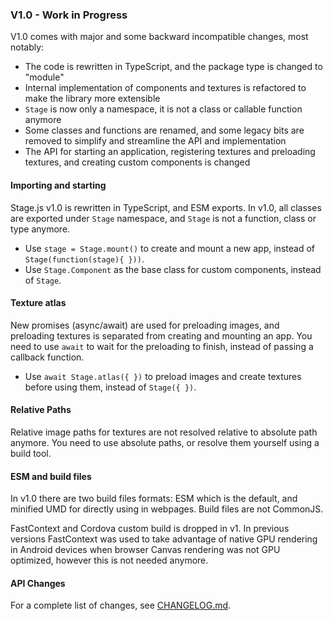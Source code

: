 ### V1.0 - Work in Progress

V1.0 comes with major and some backward incompatible changes, most notably:

- The code is rewritten in TypeScript, and the package type is changed to "module"
- Internal implementation of components and textures is refactored to make the library more extensible
- `Stage` is now only a namespace, it is not a class or callable function anymore
- Some classes and functions are renamed, and some legacy bits are removed to simplify and streamline the API and implementation
- The API for starting an application, registering textures and preloading textures, and creating custom components is changed

#### Importing and starting

Stage.js v1.0 is rewritten in TypeScript, and ESM exports. In v1.0, all classes are exported under `Stage` namespace, and `Stage` is not a function, class or type anymore.

- Use `stage = Stage.mount()` to create and mount a new app, instead of `Stage(function(stage){ }))`.
- Use `Stage.Component` as the base class for custom components, instead of `Stage`.

#### Texture atlas

New promises (async/await) are used for preloading images, and preloading textures is separated from creating and mounting an app. You need to use `await` to wait for the preloading to finish, instead of passing a callback function.

- Use `await Stage.atlas({ })` to preload images and create textures before using them, instead of `Stage({ })`.

#### Relative Paths

Relative image paths for textures are not resolved relative to absolute path anymore. You need to use absolute paths, or resolve them yourself using a build tool.

#### ESM and build files

In v1.0 there are two build files formats: ESM which is the default, and minified UMD for directly using in webpages. Build files are not CommonJS.

FastContext and Cordova custom build is dropped in v1. In previous versions FastContext was used to take advantage of native GPU rendering in Android devices when browser Canvas rendering was not GPU optimized, however this is not needed anymore.

#### API Changes

For a complete list of changes, see [CHANGELOG.md](CHANGELOG.md).
